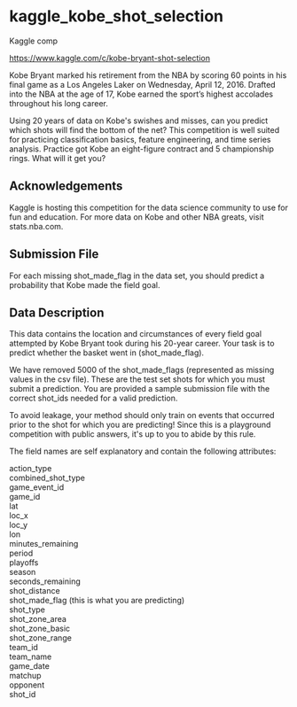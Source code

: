 # kaggle_kobe_shot_selection
Kaggle comp

https://www.kaggle.com/c/kobe-bryant-shot-selection

Kobe Bryant marked his retirement from the NBA by scoring 60 points in his final game as a Los Angeles Laker on Wednesday, April 12, 2016. Drafted into the NBA at the age of 17, Kobe earned the sport’s highest accolades throughout his long career.

Using 20 years of data on Kobe's swishes and misses, can you predict which shots will find the bottom of the net? This competition is well suited for practicing classification basics, feature engineering, and time series analysis. Practice got Kobe an eight-figure contract and 5 championship rings. What will it get you?

## Acknowledgements
Kaggle is hosting this competition for the data science community to use for fun and education. For more data on Kobe and other NBA greats, visit stats.nba.com.


## Submission File
For each missing shot_made_flag in the data set, you should predict a probability that Kobe made the field goal. 

## Data Description

This data contains the location and circumstances of every field goal attempted by Kobe Bryant took during his 20-year career. Your task is to predict whether the basket went in (shot_made_flag).

We have removed 5000 of the shot_made_flags (represented as missing values in the csv file). These are the test set shots for which you must submit a prediction. You are provided a sample submission file with the correct shot_ids needed for a valid prediction.

To avoid leakage, your method should only train on events that occurred prior to the shot for which you are predicting! Since this is a playground competition with public answers, it's up to you to abide by this rule.

The field names are self explanatory and contain the following attributes:

action_type  
combined_shot_type  
game_event_id  
game_id  
lat  
loc_x  
loc_y  
lon  
minutes_remaining  
period  
playoffs  
season   
seconds_remaining  
shot_distance  
shot_made_flag (this is what you are predicting)  
shot_type  
shot_zone_area  
shot_zone_basic  
shot_zone_range  
team_id  
team_name  
game_date  
matchup  
opponent  
shot_id  
